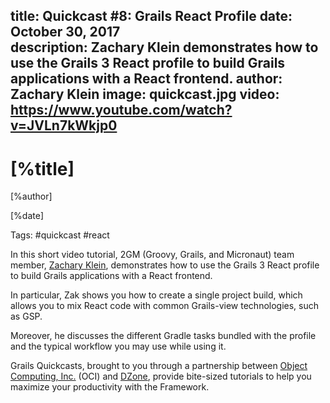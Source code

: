 title: Quickcast #8: Grails React Profile 
date: October 30, 2017  
description: Zachary Klein demonstrates how to use the Grails 3 React profile to build Grails applications with a React frontend.
author: Zachary Klein
image: quickcast.jpg
video: https://www.youtube.com/watch?v=JVLn7kWkjp0   
---

# [%title]

[%author]

[%date] 

Tags: #quickcast #react

In this short video tutorial, 2GM (Groovy, Grails, and Micronaut) team member, [Zachary Klein](https://objectcomputing.com/products/2gm-team#klein-z), demonstrates how to use the Grails 3 React profile to build Grails applications with a React frontend.

In particular, Zak shows you how to create a single project build, which allows you to mix React code with common Grails-view technologies, such as GSP.

Moreover, he discusses the different Gradle tasks bundled with the profile and the typical workflow you may use while using it.

Grails Quickcasts, brought to you through a partnership between [Object Computing, Inc.](https://objectcomputing.com/) (OCI) and [DZone](https://dzone.com/), provide bite-sized tutorials to help you maximize your productivity with the Framework.
